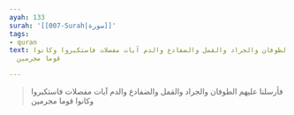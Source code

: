 ```yaml
---
ayah: 133
surah: '[[007-Surah|سورة]]'
tags:
- quran
text: فأرسلنا عليهم الطوفان والجراد والقمل والضفادع والدم آيات مفصلات فاستكبروا وكانوا
  قوما مجرمين

---
```

> فأرسلنا عليهم الطوفان والجراد والقمل والضفادع والدم آيات مفصلات فاستكبروا وكانوا قوما مجرمين
